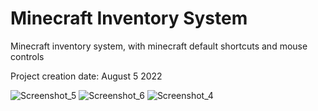 # Minecraft Inventory System
Minecraft inventory system, with minecraft default shortcuts and mouse controls

Project creation date: August 5 2022

![Screenshot_5](https://user-images.githubusercontent.com/117584419/204341755-361ac152-a483-491e-b08e-3c0633bfcbbc.png)
![Screenshot_6](https://user-images.githubusercontent.com/117584419/204341772-7999141f-72df-4b70-9d59-b00022c622c9.png)
![Screenshot_4](https://user-images.githubusercontent.com/117584419/204341781-e6879be2-7ee3-4d35-9b69-62c0c821c720.png)
